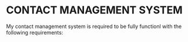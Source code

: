 # CONTACT MANAGEMENT SYSTEM

My contact management system is required to be fully functionl with the following requirements: 
